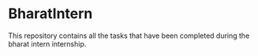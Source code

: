 # BharatIntern
This repository contains all the tasks that have been completed during the bharat intern internship.
